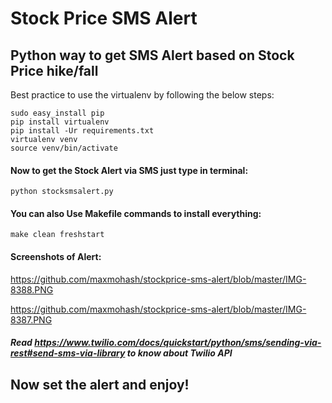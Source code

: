 # Stock Price SMS Alert

## Python way to get SMS Alert based on Stock Price hike/fall

Best practice to use the virtualenv by following the below steps:

```
sudo easy_install pip
pip install virtualenv
pip install -Ur requirements.txt
virtualenv venv
source venv/bin/activate
```

#### Now to get the Stock Alert via SMS just type in terminal:

`python stocksmsalert.py`

#### You can also Use Makefile commands to install everything:

`make clean freshstart`

#### Screenshots of Alert:

https://github.com/maxmohash/stockprice-sms-alert/blob/master/IMG-8388.PNG

https://github.com/maxmohash/stockprice-sms-alert/blob/master/IMG-8387.PNG

##### Read https://www.twilio.com/docs/quickstart/python/sms/sending-via-rest#send-sms-via-library to know about Twilio API

## Now set the alert and enjoy!